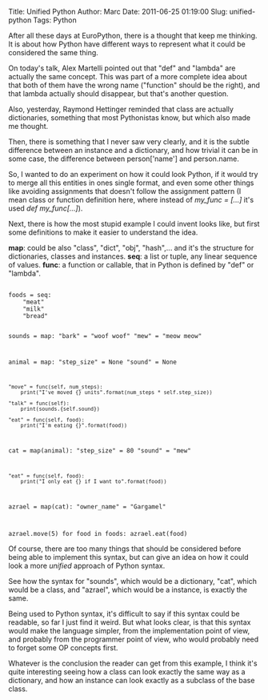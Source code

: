 Title: Unified Python
Author: Marc
Date: 2011-06-25 01:19:00
Slug: unified-python
Tags: Python

After all these days at EuroPython, there is a thought that keep me thinking. It is about how Python have different ways to represent what it could be considered the same thing.

On today's talk, Alex Martelli pointed out that "def" and "lambda" are actually the same concept. This was part of a more complete idea about that both of them have the wrong name ("function" should be the right), and that lambda actually should disappear, but that's another question.

Also, yesterday, Raymond Hettinger reminded that class are actually dictionaries, something that most Pythonistas know, but which also made me thought.

Then, there is something that I never saw very clearly, and it is the subtle difference between an instance and a dictionary, and how trivial it can be in some case, the difference between person['name'] and person.name.

So, I wanted to do an experiment on how it could look Python, if it would try to merge all this entities in ones single format, and even some other things like avoiding assignments that doesn't follow the assignment pattern (I mean class or function definition here, where instead of _my_func = [...]_ it's used _def my_func[...]_).

Next, there is how the most stupid example I could invent looks like, but first some definitions to make it easier to understand the idea.

**map**: could be also "class", "dict", "obj", "hash",... and it's the structure for dictionaries, classes and instances.
**seq**: a list or tuple, any linear sequence of values.
**func**: a function or callable, that in Python is defined by "def" or "lambda".

<code>
foods = seq:
    "meat"
    "milk"
    "bread"

sounds = map:
    "bark" = "woof woof"
    "mew" = "meow meow"

animal = map:
    "step_size" = None
    "sound" = None

    "move" = func(self, num_steps):
        print("I've moved {} units".format(num_steps * self.step_size))

    "talk" = func(self):
        print(sounds.{self.sound})

    "eat" = func(self, food):
        print("I'm eating {}".format(food))

cat = map(animal):
    "step_size" = 80
    "sound" = "mew"

    "eat" = func(self, food):
        print("I only eat {} if I want to".format(food))


azrael = map(cat):
    "owner_name" = "Gargamel"

azrael.move(5)
for food in foods:
    azrael.eat(food)
</code>

Of course, there are too many things that should be considered before being able to implement this syntax, but can give an idea on how it could look a more _unified_ approach of Python syntax.

See how the syntax for "sounds", which would be a dictionary, "cat", which would be a class, and "azrael", which would be a instance, is exactly the same.

Being used to Python syntax, it's difficult to say if this syntax could be readable, so far I just find it weird. But what looks clear, is that this syntax would make the language simpler, from the implementation point of view, and probably from the programmer point of view, who would probably need to forget some OP concepts first.

Whatever is the conclusion the reader can get from this example, I think it's quite interesting seeing how a class can look exactly the same way as a dictionary, and how an instance can look exactly as a subclass of the base class.